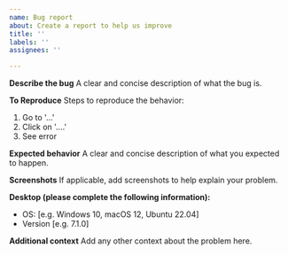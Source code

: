 ```yaml
---
name: Bug report
about: Create a report to help us improve
title: ''
labels: ''
assignees: ''

---
```


<!--
Welcome! If you're having an issue with your particular scanner (e.g. can't find scanner, or error scanning), please don't create an issue here. Instead, you can ask for help in the support forum:
https://github.com/cyanfish/naps2/discussions/categories/support
-->

**Describe the bug**
A clear and concise description of what the bug is.

**To Reproduce**
Steps to reproduce the behavior:
1. Go to '...'
2. Click on '....'
3. See error

**Expected behavior**
A clear and concise description of what you expected to happen.

**Screenshots**
If applicable, add screenshots to help explain your problem.

**Desktop (please complete the following information):**
 - OS: [e.g. Windows 10, macOS 12, Ubuntu 22.04]
 - Version [e.g. 7.1.0]

**Additional context**
Add any other context about the problem here.
